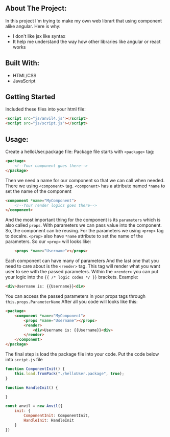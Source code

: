 ## About The Project:
In this project I'm trying to make my own web librart that using component alike angular. Here is why:
- I don't like jsx like syntax
- It help me understand the way how other libraries like angular or react works
## Built With:
- HTML/CSS
- JavaScript
## Getting Started
Included these files into your html file:
```html
<script src="js/anvil4.js"></script>
<script src="js/script.js"></script>
```
## Usage:
Create a helloUser.package file:
Package file starts with ```<package>``` tag:
```html
<package>
    <!--Your component goes there-->
</package>
```
Then we need a name for our component so that we can call when needed. There we using ```<component>``` tag. ```<component>``` has a attribute named ```*name``` to set the name of the component
```html
<component *name="MyComponent">
    <!--Your render logics goes there-->
</component>
```
And the most important thing for the component is its ```parameters``` which is also called ```props```. With parameters we can pass value into the component. So, the component can be reusing.
For the parameters we using ```<prop>``` tag to decalre. ```<prop>``` also have ```*name``` attribute to set the name of the parameters. So our ```<prop>``` will looks like:
```html
    <props *name="Username"></props>
```
Each component can have many of parameters
And the last one that you need to care about is the ```<render>``` tag. This tag will render what you want user to see with the passed parameters.
Within the ```<render>``` you can put your logic into the ```{{ /* logic codes */ }}``` brackets. Example:
```html
<div>Username is: {{Username}}<div>
```
You can access the passed parameters in your props tags through ```this.props.ParameterName```
After all you code will looks like this:
```html
<package>
    <component *name="MyComponent">
        <props *name="Username"></props>
        <render>
            <div>Username is: {{Username}}<div>
        </render>
    </component>
</package>
```
The final step is load the package file into your code. Put the code below into ```script.js``` file
```js
function ComponentInit() {
    this.load.fromPack("./helloUser.package", true);
}

function HandleInit() {

}

const anvil = new Anvil({
    init: {
        ComponentInit: ComponentInit,
        HandleInit: HandleInit
    }
})
```
